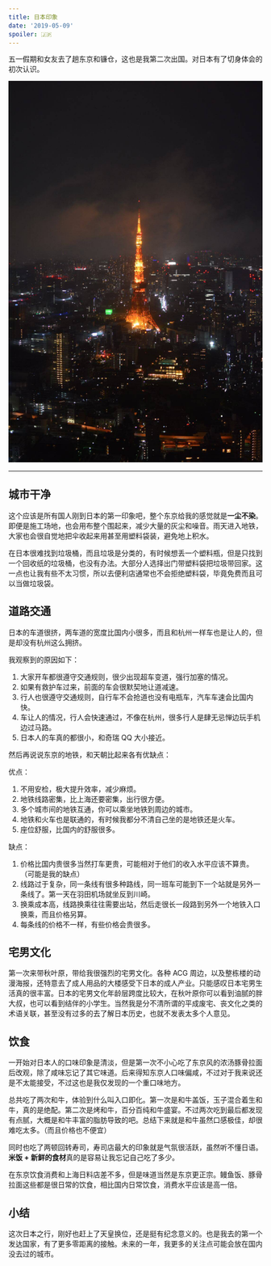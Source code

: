 ```yaml
---
title: 日本印象
date: '2019-05-09'
spoiler: 🇯🇵
---
```


五一假期和女友去了趟东京和镰仓，这也是我第二次出国。对日本有了切身体会的初次认识。

![东京](./tokyo.jpg)

---

## 城市干净

这个应该是所有国人刚到日本的第一印象吧，整个东京给我的感觉就是**一尘不染**。即便是施工场地，也会用布整个围起来，减少大量的灰尘和噪音。雨天进入地铁，大家也会很自觉地把伞收起来用甚至用塑料袋装，避免地上积水。

在日本很难找到垃圾桶，而且垃圾是分类的，有时候想丢一个塑料瓶，但是只找到一个回收纸的垃圾桶，也没有办法。大部分人选择出门带塑料袋把垃圾带回家。这一点也让我有些不太习惯，所以去便利店通常也不会拒绝塑料袋，毕竟免费而且可以当做垃圾袋。

## 道路交通

日本的车道很挤，两车道的宽度比国内小很多，而且和杭州一样车也是让人的，但是却没有杭州这么拥挤。

我观察到的原因如下：

1. 大家开车都很遵守交通规则，很少出现超车变道，强行加塞的情况。
1. 如果有救护车过来，前面的车会很默契地让道减速。
1. 行人也很遵守交通规则，自行车不会抢道也没有电瓶车，汽车车速会比国内快。
1. 车让人的情况，行人会快速通过，不像在杭州，很多行人是肆无忌惮边玩手机边过马路。
1. 日本人的车真的都很小，和奇瑞 QQ 大小接近。

然后再说说东京的地铁，和天朝比起来各有优缺点：

优点：

1. 不用安检，极大提升效率，减少麻烦。
1. 地铁线路密集，比上海还要密集，出行很方便。
1. 多个城市间的地铁互通，你可以乘坐地铁到周边的城市。
1. 地铁和火车也是联通的，有时候我都分不清自己坐的是地铁还是火车。
1. 座位舒服，比国内的舒服很多。

缺点：

1. 价格比国内贵很多当然打车更贵，可能相对于他们的收入水平应该不算贵。（可能是我的缺点）
1. 线路过于复杂，同一条线有很多种路线，同一班车可能到下一个站就是另外一条线了。第一天在羽田机场就坐反到川崎。
1. 换乘成本高，线路换乘往往需要出站，然后走很长一段路到另外一个地铁入口换乘，而且价格另算。
1. 每条线的价格不一样，有些价格会贵很多。

## 宅男文化

第一次来带秋叶原，带给我很强烈的宅男文化。各种 ACG 周边，以及整栋楼的动漫海报，还特意去了成人用品的大楼感受下日本的成人产业。只能感叹日本宅男生活真的很丰富。日本的宅男文化年龄层跨度比较大，在秋叶原你可以看到油腻的胖大叔，也可以看到结伴的小学生。当然我是分不清所谓的平成废宅、丧文化之类的术语关联，甚至没有过多的去了解日本历史，也就不发表太多个人意见。

## 饮食

一开始对日本人的口味印象是清淡，但是第一次不小心吃了东京风的浓汤豚骨拉面后改观，除了咸味忘记了其它味道。后来得知东京人口味偏咸，不过对于我来说还是不太能接受，不过这也是我仅发现的一个重口味地方。

总共吃了两次和牛，体验到什么叫入口即化。第一次是和牛盖饭，玉子混合着生和牛，真的是绝配。第二次是烤和牛，百分百纯和牛盛宴。不过两次吃到最后都发现有点腻，大概是和牛丰富的脂肪导致的吧。总结下来就是和牛虽然口感极佳，却很难吃太多。（而且价格也不便宜）

同时也吃了两顿回转寿司，寿司店最大的印象就是气氛很活跃，虽然听不懂日语。**米饭 + 新鲜的食材**真的是容易让我忘记自己吃了多少。

在东京饮食消费和上海日料店差不多，但是味道当然是东京更正宗。鳗鱼饭、豚骨拉面这些都是很日常的饮食，相比国内日常饮食，消费水平应该是高一倍。

## 小结

这次日本之行，刚好也赶上了天皇换位，还是挺有纪念意义的。也是我去的第一个发达国家，有了更多零距离的接触。未来的一年，我更多的关注点可能会放在国内没去过的城市。
